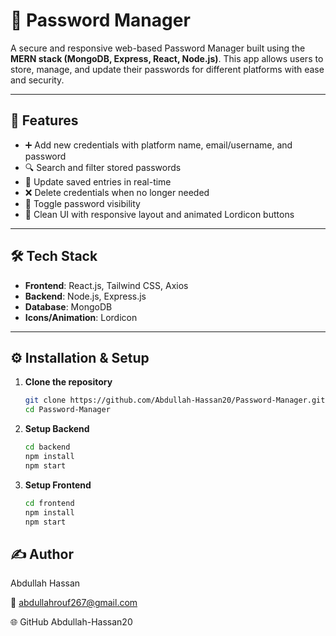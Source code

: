 # 🔐 Password Manager

A secure and responsive web-based Password Manager built using the **MERN stack (MongoDB, Express, React, Node.js)**. This app allows users to store, manage, and update their passwords for different platforms with ease and security.

---

## 🚀 Features

- ➕ Add new credentials with platform name, email/username, and password
- 🔍 Search and filter stored passwords
- 📝 Update saved entries in real-time
- ❌ Delete credentials when no longer needed
- 👀 Toggle password visibility
- 🎨 Clean UI with responsive layout and animated Lordicon buttons

---

## 🛠️ Tech Stack

- **Frontend**: React.js, Tailwind CSS, Axios
- **Backend**: Node.js, Express.js
- **Database**: MongoDB
- **Icons/Animation**: Lordicon

---

## ⚙️ Installation & Setup

1. **Clone the repository**
   ```bash
   git clone https://github.com/Abdullah-Hassan20/Password-Manager.git
   cd Password-Manager

2. **Setup Backend**
   ```bash
   cd backend
   npm install
   npm start

4. **Setup Frontend**
   ```bash
   cd frontend
   npm install
   npm start

## ✍️ Author

  Abdullah Hassan
  
  📧 abdullahrouf267@gmail.com
  
  🌐 GitHub Abdullah-Hassan20

